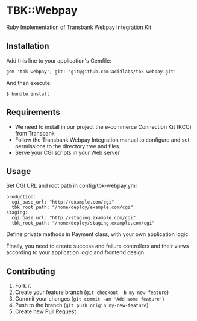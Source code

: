 # TBK::Webpay

Ruby Implementation of Transbank Webpay Integration Kit

## Installation

Add this line to your application's Gemfile:

    gem 'tbk-webpay', git: 'git@github.com:acidlabs/tbk-webpay.git'

And then execute:

    $ bundle install

## Requirements

* We need to install in our project the e-commerce Connection Kit (KCC) from Transbank
* Follow the Transbank Webpay Integration manual to configure and set permissions to the directory tree and files.
* Serve your CGI scripts in your Web server

## Usage

Set CGI URL and root path in config/tbk-webpay.yml

    production:
      cgi_base_url: "http://example.com/cgi"
      tbk_root_path: "/home/deploy/example.com/cgi"
    staging:
      cgi_base_url: "http://staging.example.com/cgi"
      tbk_root_path: "/home/deploy/staging.example.com/cgi"

Define private methods in Payment class, with your own application logic.

Finally, you need to create success and failure controllers and their views according to your application logic and frontend design.

## Contributing

1. Fork it
2. Create your feature branch (`git checkout -b my-new-feature`)
3. Commit your changes (`git commit -am 'Add some feature'`)
4. Push to the branch (`git push origin my-new-feature`)
5. Create new Pull Request
